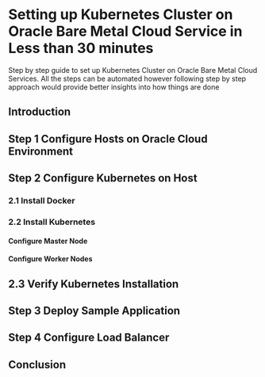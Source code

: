 # Setting up Kubernetes Cluster on Oracle Bare Metal Cloud Service in Less than 30 minutes
Step by step guide to set up Kubernetes Cluster on Oracle Bare Metal Cloud Services. All the steps can be automated however following step by step approach would provide better insights into how things are done

## Introduction

## Step 1 Configure Hosts on Oracle Cloud Environment

## Step 2 Configure Kubernetes on Host

### 2.1 Install Docker

### 2.2 Install Kubernetes

####    Configure Master Node

####    Configure Worker Nodes

## 2.3 Verify Kubernetes Installation

## Step 3 Deploy Sample Application

## Step 4 Configure Load Balancer

## Conclusion
